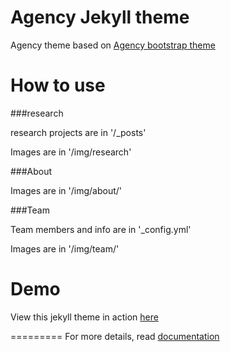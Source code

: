 Agency Jekyll theme
====================

Agency theme based on [Agency bootstrap theme ](https://startbootstrap.com/template-overviews/agency/)

# How to use

###research 

research projects are in '/_posts'

Images are in '/img/research'

###About

Images are in '/img/about/'

###Team

Team members and info are in '_config.yml'

Images are in '/img/team/'


# Demo

View this jekyll theme in action [here](https://y7kim.github.io/agency-jekyll-theme)

=========
For more details, read [documentation](http://jekyllrb.com/)
